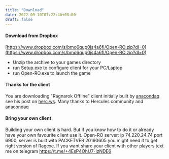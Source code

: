 ```yaml
---
title: "Download"
date: 2022-09-10T07:22:46+03:00
draft: false
---
```


#### Download from Dropbox

[https://www.dropbox.com/s/bmo6qup0js4a6fl/Open-RO.zip?dl=0](https://www.dropbox.com/s/bmo6qup0js4a6fl/Open-RO.zip?dl=0)

* Unzip the archive to your games directory
* run Setup.exe to configure client for your PC/Laptop
* run Open-RO.exe to launch the game

#### Thanks for the client

You are downloading "Ragnarok Offline" client initially built by [anacondaq](https://board.herc.ws/profile/531-anacondaq/) see his post on [herc.ws](https://board.herc.ws/topic/16607-ragnarok-offline-newbie-pack-2022-make-your-ro-server-in-less-then-5-minutes/). Many thanks to Hercules community and anacondaq

#### Bring your own client

Building your own client is hard. But if you know how to do it or already have your own favourite client use it. Open-RO server: ip 74.220.24.74 port 6900, server is built with PACKETVER 20190605 you might need it to get right version of Ragexe. If you want share your client with other players text me on telegram https://t.me/+4EsP4OhU7-IzNDE6

